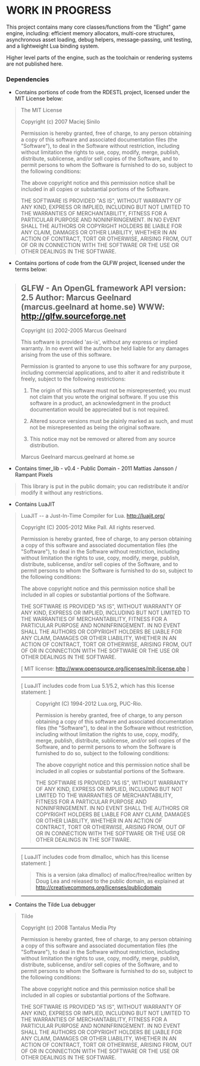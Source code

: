 # WORK IN PROGRESS

This project contains many core classes/functions from the "Eight" game engine, including: efficient memory allocators, multi-core structures, asynchronous asset loading, debug helpers, message-passing, unit testing, and a lightweight Lua binding system.

Higher level parts of the engine, such as the toolchain or rendering systems are not published here.

### Dependencies
* Contains portions of code from the RDESTL project, licensed under the MIT License below: 
>The MIT License
>
>Copyright (c) 2007 Maciej Sinilo
>
>Permission is hereby granted, free of charge, to any person obtaining a copy of this software and associated documentation files (the "Software"), to deal in the Software without restriction, including without limitation the rights to use, copy, modify, merge, publish, distribute, sublicense, and/or sell copies of the Software, and to permit persons to whom the Software is furnished to do so, subject to the following conditions:
>
>The above copyright notice and this permission notice shall be included in all copies or substantial portions of the Software.
>
>THE SOFTWARE IS PROVIDED "AS IS", WITHOUT WARRANTY OF ANY KIND, EXPRESS OR IMPLIED, INCLUDING BUT NOT LIMITED TO THE WARRANTIES OF MERCHANTABILITY, FITNESS FOR A PARTICULAR PURPOSE AND NONINFRINGEMENT. IN NO EVENT SHALL THE AUTHORS OR COPYRIGHT HOLDERS BE LIABLE FOR ANY CLAIM, DAMAGES OR OTHER LIABILITY, WHETHER IN AN ACTION OF CONTRACT, TORT OR OTHERWISE, ARISING FROM, OUT OF OR IN CONNECTION WITH THE SOFTWARE OR THE USE OR OTHER DEALINGS IN THE SOFTWARE. 

* Contains portions of code from the GLFW project, licensed under the terms below:
> GLFW - An OpenGL framework
> API version: 2.5
> Author:      Marcus Geelnard (marcus.geelnard at home.se)
> WWW:         http://glfw.sourceforge.net
>------------------------------------------------------------------------
> Copyright (c) 2002-2005 Marcus Geelnard
>
> This software is provided 'as-is', without any express or implied
> warranty. In no event will the authors be held liable for any damages
> arising from the use of this software.
>
> Permission is granted to anyone to use this software for any purpose,
> including commercial applications, and to alter it and redistribute it
> freely, subject to the following restrictions:
>
> 1. The origin of this software must not be misrepresented; you must not
>    claim that you wrote the original software. If you use this software
>    in a product, an acknowledgment in the product documentation would
>    be appreciated but is not required.
>
> 2. Altered source versions must be plainly marked as such, and must not
>    be misrepresented as being the original software.
>
> 3. This notice may not be removed or altered from any source
>    distribution.
>
> Marcus Geelnard
> marcus.geelnard at home.se

* Contains timer_lib - v0.4 - Public Domain - 2011 Mattias Jansson / Rampant Pixels
>This library is put in the public domain; you can redistribute it and/or modify it without any restrictions.

* Contains LuaJIT

>LuaJIT -- a Just-In-Time Compiler for Lua. http://luajit.org/
>
>Copyright (C) 2005-2012 Mike Pall. All rights reserved.
>
>Permission is hereby granted, free of charge, to any person obtaining a copy of this software and associated documentation files (the "Software"), to deal in the Software without restriction, including without limitation the rights to use, copy, modify, merge, publish, distribute, sublicense, and/or sell copies of the Software, and to permit persons to whom the Software is furnished to do so, subject to the following conditions:
>
>The above copyright notice and this permission notice shall be included in all copies or substantial portions of the Software.
>
>THE SOFTWARE IS PROVIDED "AS IS", WITHOUT WARRANTY OF ANY KIND, EXPRESS OR IMPLIED, INCLUDING BUT NOT LIMITED TO THE WARRANTIES OF MERCHANTABILITY, FITNESS FOR A PARTICULAR PURPOSE AND NONINFRINGEMENT. IN NO EVENT SHALL THE AUTHORS OR COPYRIGHT HOLDERS BE LIABLE FOR ANY CLAIM, DAMAGES OR OTHER LIABILITY, WHETHER IN AN ACTION OF CONTRACT, TORT OR OTHERWISE, ARISING FROM, OUT OF OR IN CONNECTION WITH THE SOFTWARE OR THE USE OR OTHER DEALINGS IN THE SOFTWARE.
>
>[ MIT license: http://www.opensource.org/licenses/mit-license.php ]
>
>------------------------------------------------------------------------
>[ LuaJIT includes code from Lua 5.1/5.2, which has this license statement: ]
>>
>>Copyright (C) 1994-2012 Lua.org, PUC-Rio.
>>
>>Permission is hereby granted, free of charge, to any person obtaining a copy of this software and associated documentation files (the "Software"), to deal in the Software without restriction, including without limitation the rights to use, copy, modify, merge, publish, distribute, sublicense, and/or sell copies of the Software, and to permit persons to whom the Software is furnished to do so, subject to the following conditions:
>>
>>The above copyright notice and this permission notice shall be included in all copies or substantial portions of the Software.
>>
>>THE SOFTWARE IS PROVIDED "AS IS", WITHOUT WARRANTY OF ANY KIND, EXPRESS OR IMPLIED, INCLUDING BUT NOT LIMITED TO THE WARRANTIES OF MERCHANTABILITY, FITNESS FOR A PARTICULAR PURPOSE AND NONINFRINGEMENT. IN NO EVENT SHALL THE AUTHORS OR COPYRIGHT HOLDERS BE LIABLE FOR ANY CLAIM, DAMAGES OR OTHER LIABILITY, WHETHER IN AN ACTION OF CONTRACT, TORT OR OTHERWISE, ARISING FROM, OUT OF OR IN CONNECTION WITH THE SOFTWARE OR THE USE OR OTHER DEALINGS IN THE SOFTWARE.
>>
>------------------------------------------------------------------------
>[ LuaJIT includes code from dlmalloc, which has this license statement: ]
>>
>>This is a version (aka dlmalloc) of malloc/free/realloc written by Doug Lea and released to the public domain, as explained at http://creativecommons.org/licenses/publicdomain
>
>------------------------------------------------------------------------

* Contains the Tilde Lua debugger
>Tilde
>
>Copyright (c) 2008 Tantalus Media Pty
>
>Permission is hereby granted, free of charge, to any person obtaining a copy of this software and associated documentation files (the "Software"), to deal in the Software without restriction, including without limitation the rights to use, copy, modify, merge, publish, distribute, sublicense, and/or sell copies of the Software, and to permit persons to whom the Software is furnished to do so, subject to the following conditions:
>
>The above copyright notice and this permission notice shall be included in all copies or substantial portions of the Software.
>
>THE SOFTWARE IS PROVIDED "AS IS", WITHOUT WARRANTY OF ANY KIND, EXPRESS OR IMPLIED, INCLUDING BUT NOT LIMITED TO THE WARRANTIES OF MERCHANTABILITY, FITNESS FOR A PARTICULAR PURPOSE AND NONINFRINGEMENT. IN NO EVENT SHALL THE AUTHORS OR COPYRIGHT HOLDERS BE LIABLE FOR ANY CLAIM, DAMAGES OR OTHER LIABILITY, WHETHER IN AN ACTION OF CONTRACT, TORT OR OTHERWISE, ARISING FROM, OUT OF OR IN CONNECTION WITH THE SOFTWARE OR THE USE OR OTHER DEALINGS IN THE SOFTWARE.

